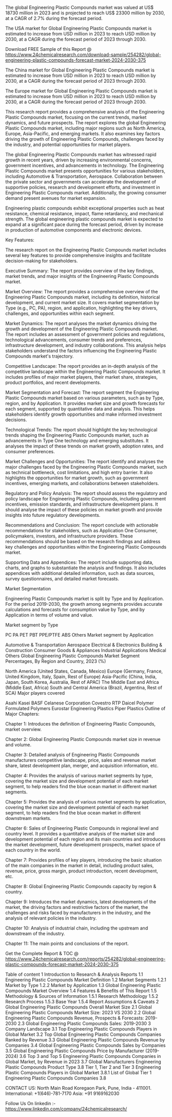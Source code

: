 The global Engineering Plastic Compounds market was valued at US$ 18730 million in 2023 and is projected to reach US$ 23300 million by 2030, at a CAGR of 2.7% during the forecast period.

The USA market for Global Engineering Plastic Compounds  market is estimated to increase from USD million in 2023 to reach USD million by 2030, at a CAGR during the forecast period of 2023 through 2030.

Download FREE Sample of this Report @ https://www.24chemicalresearch.com/download-sample/254282/global-engineering-plastic-compounds-forecast-market-2024-2030-375

The China market for Global Engineering Plastic Compounds  market is estimated to increase from USD million in 2023 to reach USD million by 2030, at a CAGR during the forecast period of 2023 through 2030.

The Europe market for Global Engineering Plastic Compounds  market is estimated to increase from USD million in 2023 to reach USD million by 2030, at a CAGR during the forecast period of 2023 through 2030.

This research report provides a comprehensive analysis of the Engineering Plastic Compounds market, focusing on the current trends, market dynamics, and future prospects. The report explores the global Engineering Plastic Compounds market, including major regions such as North America, Europe, Asia-Pacific, and emerging markets. It also examines key factors driving the growth of Engineering Plastic Compounds, challenges faced by the industry, and potential opportunities for market players.

The global Engineering Plastic Compounds market has witnessed rapid growth in recent years, driven by increasing environmental concerns, government incentives, and advancements in technology. The Engineering Plastic Compounds market presents opportunities for various stakeholders, including Automotive & Transportation, Aerospace. Collaboration between the private sector and governments can accelerate the development of supportive policies, research and development efforts, and investment in Engineering Plastic Compounds market. Additionally, the growing consumer demand present avenues for market expansion.

Engineering plastic compounds exhibit exceptional properties such as heat resistance, chemical resistance, impact, flame retardancy, and mechanical strength. The global engineering plastic compounds market is expected to expand at a significant pace during the forecast period, driven by increase in production of automotive components and electronic devices.

Key Features:

The research report on the Engineering Plastic Compounds market includes several key features to provide comprehensive insights and facilitate decision-making for stakeholders.

Executive Summary: The report provides overview of the key findings, market trends, and major insights of the Engineering Plastic Compounds market.

Market Overview: The report provides a comprehensive overview of the Engineering Plastic Compounds market, including its definition, historical development, and current market size. It covers market segmentation by Type (e.g., PC, PA), region, and application, highlighting the key drivers, challenges, and opportunities within each segment.

Market Dynamics: The report analyses the market dynamics driving the growth and development of the Engineering Plastic Compounds market. The report includes an assessment of government policies and regulations, technological advancements, consumer trends and preferences, infrastructure development, and industry collaborations. This analysis helps stakeholders understand the factors influencing the Engineering Plastic Compounds market's trajectory.

Competitive Landscape: The report provides an in-depth analysis of the competitive landscape within the Engineering Plastic Compounds market. It includes profiles of major market players, their market share, strategies, product portfolios, and recent developments.

Market Segmentation and Forecast: The report segment the Engineering Plastic Compounds market based on various parameters, such as by Type, region, and by Application. It provides market size and growth forecasts for each segment, supported by quantitative data and analysis. This helps stakeholders identify growth opportunities and make informed investment decisions.

Technological Trends: The report should highlight the key technological trends shaping the Engineering Plastic Compounds market, such as advancements in Type One technology and emerging substitutes. It analyses the impact of these trends on market growth, adoption rates, and consumer preferences.

Market Challenges and Opportunities: The report identify and analyses the major challenges faced by the Engineering Plastic Compounds market, such as technical bottleneck, cost limitations, and high entry barrier. It also highlights the opportunities for market growth, such as government incentives, emerging markets, and collaborations between stakeholders.

Regulatory and Policy Analysis: The report should assess the regulatory and policy landscape for Engineering Plastic Compounds, including government incentives, emission standards, and infrastructure development plans. It should analyse the impact of these policies on market growth and provide insights into future regulatory developments.

Recommendations and Conclusion: The report conclude with actionable recommendations for stakeholders, such as Application One Consumer, policymakers, investors, and infrastructure providers. These recommendations should be based on the research findings and address key challenges and opportunities within the Engineering Plastic Compounds market.

Supporting Data and Appendices: The report include supporting data, charts, and graphs to substantiate the analysis and findings. It also includes appendices with additional detailed information, such as data sources, survey questionnaires, and detailed market forecasts.

Market Segmentation

Engineering Plastic Compounds market is split by Type and by Application. For the period 2019-2030, the growth among segments provides accurate calculations and forecasts for consumption value by Type, and by Application in terms of volume and value.

Market segment by Type

PC
PA
PET
PBT
PPE/PTFE
ABS
Others
Market segment by Application

Automotive & Transportation
Aerospace
Electrical & Electronics
Building & Construction
Consumer Goods & Appliances
Industrial Applications
Medical
Others
Global Engineering Plastic Compounds Market Segment Percentages, By Region and Country, 2023 (%)

North America (United States, Canada, Mexico)
Europe (Germany, France, United Kingdom, Italy, Spain, Rest of Europe)
Asia-Pacific (China, India, Japan, South Korea, Australia, Rest of APAC)
The Middle East and Africa (Middle East, Africa)
South and Central America (Brazil, Argentina, Rest of SCA)
Major players covered

Asahi Kasei
BASF
Celanese Corporation
Covestro
RTP
Daicel Polymer
Formulated Polymers
Eurostar Engineering Plastics
Piper Plastics
Outline of Major Chapters:

Chapter 1: Introduces the definition of Engineering Plastic Compounds, market overview.

Chapter 2: Global Engineering Plastic Compounds market size in revenue and volume.

Chapter 3: Detailed analysis of Engineering Plastic Compounds manufacturers competitive landscape, price, sales and revenue market share, latest development plan, merger, and acquisition information, etc.

Chapter 4: Provides the analysis of various market segments by type, covering the market size and development potential of each market segment, to help readers find the blue ocean market in different market segments.

Chapter 5: Provides the analysis of various market segments by application, covering the market size and development potential of each market segment, to help readers find the blue ocean market in different downstream markets.

Chapter 6: Sales of Engineering Plastic Compounds in regional level and country level. It provides a quantitative analysis of the market size and development potential of each region and its main countries and introduces the market development, future development prospects, market space of each country in the world.

Chapter 7: Provides profiles of key players, introducing the basic situation of the main companies in the market in detail, including product sales, revenue, price, gross margin, product introduction, recent development, etc.

Chapter 8: Global Engineering Plastic Compounds capacity by region & country.

Chapter 9: Introduces the market dynamics, latest developments of the market, the driving factors and restrictive factors of the market, the challenges and risks faced by manufacturers in the industry, and the analysis of relevant policies in the industry.

Chapter 10: Analysis of industrial chain, including the upstream and downstream of the industry.

Chapter 11: The main points and conclusions of the report.

Get the Complete Report & TOC @ https://www.24chemicalresearch.com/reports/254282/global-engineering-plastic-compounds-forecast-market-2024-2030-375

Table of content
1 Introduction to Research & Analysis Reports
1.1 Engineering Plastic Compounds Market Definition
1.2 Market Segments
1.2.1 Market by Type
1.2.2 Market by Application
1.3 Global Engineering Plastic Compounds Market Overview
1.4 Features & Benefits of This Report
1.5 Methodology & Sources of Information
1.5.1 Research Methodology
1.5.2 Research Process
1.5.3 Base Year
1.5.4 Report Assumptions & Caveats
2 Global Engineering Plastic Compounds Overall Market Size
2.1 Global Engineering Plastic Compounds Market Size: 2023 VS 2030
2.2 Global Engineering Plastic Compounds Revenue, Prospects & Forecasts: 2019-2030
2.3 Global Engineering Plastic Compounds Sales: 2019-2030
3 Company Landscape
3.1 Top Engineering Plastic Compounds Players in Global Market
3.2 Top Global Engineering Plastic Compounds Companies Ranked by Revenue
3.3 Global Engineering Plastic Compounds Revenue by Companies
3.4 Global Engineering Plastic Compounds Sales by Companies
3.5 Global Engineering Plastic Compounds Price by Manufacturer (2019-2024)
3.6 Top 3 and Top 5 Engineering Plastic Compounds Companies in Global Market, by Revenue in 2023
3.7 Global Manufacturers Engineering Plastic Compounds Product Type
3.8 Tier 1, Tier 2 and Tier 3 Engineering Plastic Compounds Players in Global Market
3.8.1 List of Global Tier 1 Engineering Plastic Compounds Companies
3.8

CONTACT US:
North Main Road Koregaon Park, Pune, India - 411001.
International: +1(646)-781-7170
Asia: +91 9169162030

Follow Us On linkedin :- https://www.linkedin.com/company/24chemicalresearch/
